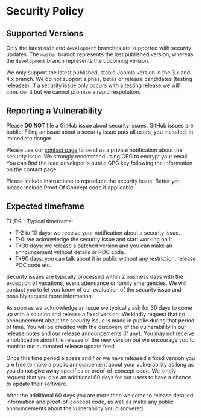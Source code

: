 # Security Policy

## Supported Versions

Only the latest `main` and `development` branches are supported with security updates. The `master` branch represents the last published version, whereas the `development` branch represents the upcoming version.

We only support the latest published, stable Joomla version in the 3.x and 4.x branch. We do not support alphas, betas or release candidates (testing releases). If a security issue only occurs with a testing release we will consider it but we cannot promise a rapid respolution.

## Reporting a Vulnerability

Please **DO NOT** file a GitHub issue about security issues. GitHub issues are public.
Filing an issue about a security issue puts all users, you included, in immediate danger.

Please use our [contact page](https://www.akeeba.com/contact-us.html) to send us a
private notification about the security issue. We strongly recommend using GPG to encrypt
your email. You can find the lead developer's public GPG key following the information on the contact page.

Please include instructions to reproduce the security issue. Better yet, please include Proof
Of Concept code if applicable.

## Expected timeframe

TL;DR - Typical timeframe:

* T-2 to 10 days: we receive your notification about a security issue.
* T-0: we acknowledge the security issue and start working on it.
* T+30 days: we release a patched version and you can make an announcement without details or POC code.
* T+90 days: you can talk about it in public without any restriction, release POC code etc.

Security issues are typically processed within 2 business days with the exception of vacations,
event attendance or family emergencies. We will contact you to let you know of our evaluation of
the security issue and possibly request more information.

As soon as we acknowledge an issue we typically ask for 30 days to come up with a solution and release
a fixed version. We kindly request that no announcement about the security issue is made in public
during that period of time. You will be credited with the discovery of the vulnerability in our release
notes and our release announcements (if any). You may not receive a notification about the release of
the new version but we encourage you to monitor our automated release update feed.

Once this time period elapses and / or we have released a fixed version you are free to make a public
announcement about your vulnerability as long as you do not give away specifics or proof-of-concept
code. We kindly request that you give an additional 60 days for our users to have a chance to update
their software.

After the additional 60 days you are more than welcome to release detailed information and
proof-of-concept code, as well as make any public announcements about the vulnerability you 
discovered.
